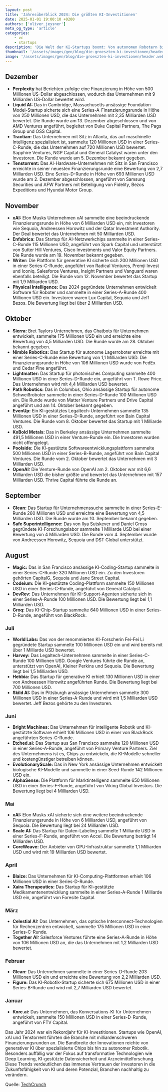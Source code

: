 ```yaml
---
layout: post
title: 'Jahresüberblick 2024: Die größten KI-Investitionen'
date: 2025-01-01 19:00:10 +0200
authors: ['oliver_jessner']
meta_og_type: 'article'
categories:
    - vc
    - startups
description: 'Die Welt der KI-Startups boomt: Von autonomen Robotern bis zu bahnbrechenden Chips – Technologieunternehmen weltweit sammeln Milliarden, um die nächste Innovationswelle anzutreiben. In diesem Überblick findest du die spannendsten Finanzierungsrunden des Jahres 2024, die eindrucksvoll zeigen, wohin die Reise geht.'
thumbnail: '/assets/images/gen/blog/die-groeszten-ki-investionen/header_thumbnail.webp'
image: '/assets/images/gen/blog/die-groeszten-ki-investionen/header.webp'
---
```


## **Dezember**

-   **Perplexity** hat Berichten zufolge eine Finanzierung in Höhe von 500 Millionen US-Dollar abgeschlossen, wodurch das Unternehmen mit 9 Milliarden US-Dollar bewertet wird.
-   **Liquid AI:** Das in Cambridge, Massachusetts ansässige Foundation-Model-Startup sicherte sich eine Series-A-Finanzierungsrunde in Höhe von 250 Millionen USD, die das Unternehmen mit 2,35 Milliarden USD bewertet. Die Runde wurde am 13. Dezember abgeschlossen und von AMD Ventures angeführt, begleitet von Duke Capital Partners, The Pags Group und OSS Capital.
-   **Tractian:** Das Unternehmen mit Sitz in Atlanta, das auf maschinelle Intelligenz spezialisiert ist, sammelte 120 Millionen USD in einer Series-C-Runde, die das Unternehmen auf 720 Millionen USD bewertet. Sapphire Ventures, NGP Capital und General Catalyst waren unter den Investoren. Die Runde wurde am 5. Dezember bekannt gegeben.
-   **Tenstorrent:** Das AI-Hardware-Unternehmen mit Sitz in San Francisco erreichte in seiner neuesten Finanzierungsrunde eine Bewertung von 2,7 Milliarden USD. Eine Series-D-Runde in Höhe von 693 Millionen USD wurde am 2. Dezember abgeschlossen, angeführt von Samsung Securities und AFW Partners mit Beteiligung von Fidelity, Bezos Expeditions und Hyundai Motor Group.

## **November**

-   **xAI:** Elon Musks Unternehmen xAI sammelte eine beeindruckende Finanzierungsrunde in Höhe von 6 Milliarden USD ein, mit Investoren wie Sequoia, Andreessen Horowitz und der Qatar Investment Authority. Der Deal bewertet das Unternehmen mit 50 Milliarden USD.
-   **Enfabrica:** Das Startup für AI-Netzwerkchips sammelte in einer Series-C-Runde 115 Millionen USD, angeführt von Spark Capital und unterstützt von Sutter Hill Ventures, Cisco Investments und Valor Equity Partners. Die Runde wurde am 19. November bekannt gegeben.
-   **Writer:** Die Plattform für generative KI sicherte sich 200 Millionen USD in einer Series-C-Runde, angeführt von Radical Ventures, Premji Invest und Iconiq. Salesforce Ventures, Insight Partners und Vanguard waren ebenfalls beteiligt. Die Runde vom 12. November bewertet das Startup mit 1,9 Milliarden USD.
-   **Physical Intelligence:** Das 2024 gegründete Unternehmen entwickelt Software für Roboter und sammelte in einer Series-A-Runde 400 Millionen USD ein. Investoren waren Lux Capital, Sequoia und Jeff Bezos. Die Bewertung liegt bei über 2 Milliarden USD.

## **Oktober**

-   **Sierra:** Bret Taylors Unternehmen, das Chatbots für Unternehmen entwickelt, sammelte 175 Millionen USD ein und erreichte eine Bewertung von 4,5 Milliarden USD. Die Runde wurde am 28. Oktober bekannt gegeben.
-   **Nimble Robotics:** Das Startup für autonome Lagerroboter erreichte mit einer Series-C-Runde eine Bewertung von 1,1 Milliarden USD. Die Finanzierungsrunde in Höhe von 106 Millionen USD wurde von FedEx und Cedar Pine angeführt.
-   **Lightmatter:** Das Startup für photonisches Computing sammelte 400 Millionen USD in einer Series-D-Runde ein, angeführt von T. Rowe Price. Das Unternehmen wird mit 4,4 Milliarden USD bewertet.
-   **Path Robotics:** Das in Columbus, Ohio ansässige Startup für autonome Schweißroboter sammelte in einer Series-D-Runde 100 Millionen USD ein. Die Runde wurde von Matter Venture Partners und Drive Capital angeführt und am 14. Oktober bekannt gegeben.
-   **EvenUp:** Ein KI-gestütztes Legaltech-Unternehmen sammelte 135 Millionen USD in einer Series-D-Runde, angeführt von Bain Capital Ventures. Die Runde vom 8. Oktober bewertet das Startup mit 1 Milliarde USD.
-   **KoBold Metals:** Das in Berkeley ansässige Unternehmen sammelte 491,5 Millionen USD in einer Venture-Runde ein. Die Investoren wurden nicht offengelegt.
-   **Poolside:** Die KI-gestützte Softwareentwicklungsplattform sammelte 500 Millionen USD in einer Series-B-Runde, angeführt von Bain Capital Ventures. Die Runde vom 2. Oktober bewertet das Unternehmen mit 3 Milliarden USD.
-   **OpenAI:** Die Venture-Runde von OpenAI am 2. Oktober war mit 6,6 Milliarden USD die bisher größte und bewertet das Unternehmen mit 157 Milliarden USD. Thrive Capital führte die Runde an.

## **September**

-   **Glean:** Das Startup für Unternehmenssuche sammelte in einer Series-E-Runde 260 Millionen USD und erreichte eine Bewertung von 4,5 Milliarden USD. Die Runde wurde am 10. September bekannt gegeben.
-   **Safe Superintelligence:** Das von Ilya Sutskever und Daniel Gross gegründete KI-Forschungslabor sammelte 1 Milliarde USD bei einer Bewertung von 4 Milliarden USD. Die Runde vom 4. September wurde von Andreessen Horowitz, Sequoia und DST Global unterstützt.

## **August**

-   **Magic:** Das in San Francisco ansässige KI-Coding-Startup sammelte in einer Series-C-Runde 320 Millionen USD ein. Zu den Investoren gehörten CapitalG, Sequoia und Jane Street Capital.
-   **Codeium:** Die KI-gestützte Coding-Plattform sammelte 150 Millionen USD in einer Series-C-Runde, angeführt von General Catalyst.
-   **DevRev:** Das Unternehmen für KI-Support-Agenten sicherte sich in einer Series-A-Runde 100 Millionen USD. Die Bewertung liegt bei 1,1 Milliarden USD.
-   **Groq:** Das KI-Chip-Startup sammelte 640 Millionen USD in einer Series-D-Runde, angeführt von BlackRock.

### **Juli**

-   **World Labs:** Das von der renommierten KI-Forscherin Fei-Fei Li gegründete Startup sammelte 100 Millionen USD ein und wird bereits mit über 1 Milliarde USD bewertet.
-   **Harvey:** Das Legaltech-Unternehmen sammelte in einer Series-C-Runde 100 Millionen USD. Google Ventures führte die Runde an, unterstützt von OpenAI, Kleiner Perkins und Sequoia. Die Bewertung liegt bei 1,5 Milliarden USD.
-   **Hebbia:** Das Startup für generative KI erhielt 130 Millionen USD in einer von Andreessen Horowitz angeführten Runde. Die Bewertung liegt bei 700 Millionen USD.
-   **Skild AI:** Das in Pittsburgh ansässige Unternehmen sammelte 300 Millionen USD in einer Series-A-Runde und wird mit 1,5 Milliarden USD bewertet. Jeff Bezos gehörte zu den Investoren.

### **Juni**

-   **Bright Machines:** Das Unternehmen für intelligente Robotik und KI-gestützte Software erhielt 106 Millionen USD in einer von BlackRock angeführten Series-C-Runde.
-   **Etched.ai:** Das Startup aus San Francisco sammelte 120 Millionen USD in einer Series-A-Runde, angeführt von Primary Venture Partners. Ziel des Unternehmens ist es, Chips zu entwickeln, die KI-Modelle schneller und kostengünstiger betreiben können.
-   **EvolutionaryScale:** Das in New York ansässige Unternehmen entwickelt biologische KI-Modelle und sammelte in einer Seed-Runde 142 Millionen USD ein.
-   **AlphaSense:** Die Plattform für Marktintelligenz sammelte 650 Millionen USD in einer Series-F-Runde, angeführt von Viking Global Investors. Die Bewertung liegt bei 4 Milliarden USD.

### **Mai**

-   **xAI:** Elon Musks xAI sicherte sich eine weitere beeindruckende Finanzierungsrunde in Höhe von 6 Milliarden USD, angeführt von Sequoia. Die Bewertung liegt bei 24 Milliarden USD.
-   **Scale AI:** Das Startup für Daten-Labeling sammelte 1 Milliarde USD in einer Series-F-Runde, angeführt von Accel. Die Bewertung beträgt 14 Milliarden USD.
-   **CoreWeave:** Der Anbieter von GPU-Infrastruktur sammelte 1,1 Milliarden USD und wird mit 19 Milliarden USD bewertet.

### **April**

-   **Blaize:** Das Unternehmen für KI-Computing-Plattformen erhielt 106 Millionen USD in einer Series-D-Runde.
-   **Xaira Therapeutics:** Das Startup für KI-gestützte Medikamentenentwicklung sammelte in einer Series-A-Runde 1 Milliarde USD ein, angeführt von Foresite Capital.

### **März**

-   **Celestial AI:** Das Unternehmen, das optische Interconnect-Technologien für Rechenzentren entwickelt, sammelte 175 Millionen USD in einer Series-C-Runde.
-   **Together AI:** Salesforce Ventures führte eine Series-A-Runde in Höhe von 106 Millionen USD an, die das Unternehmen mit 1,2 Milliarden USD bewertet.

### **Februar**

-   **Glean:** Das Unternehmen sammelte in einer Series-D-Runde 203 Millionen USD ein und erreichte eine Bewertung von 2,2 Milliarden USD.
-   **Figure:** Das KI-Robotik-Startup sicherte sich 675 Millionen USD in einer Series-B-Runde und wird mit 2,7 Milliarden USD bewertet.

### **Januar**

-   **Kore.ai:** Das Unternehmen, das Konversations-KI für Unternehmen entwickelt, sammelte 150 Millionen USD in einer Series-D-Runde, angeführt von FTV Capital.

Das Jahr 2024 war ein Rekordjahr für KI-Investitionen. Startups wie OpenAI, xAI und Tenstorrent führten die Branche mit milliardenschweren Finanzierungsrunden an. Die Bandbreite der Innovationen reichte von generativer KI über spezialisierte Chips bis hin zu autonomer Robotik. Besonders auffällig war der Fokus auf transformative Technologien wie Deep Learning, KI-gestützte Datensicherheit und Arzneimittelforschung. Diese Trends verdeutlichen das immense Vertrauen der Investoren in die Zukunftsfähigkeit von KI und deren Potenzial, Branchen nachhaltig zu verändern.

Quelle: [TechCrunch](https://techcrunch.com/2024/12/20/heres-the-full-list-of-49-us-ai-startups-that-have-raised-100m-or-more-in-2024//)
